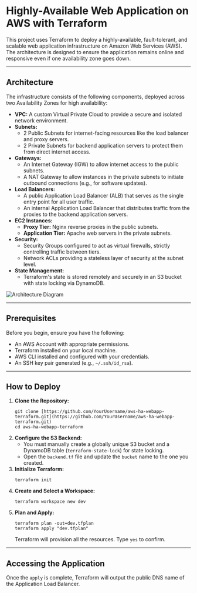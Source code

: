 # Highly-Available Web Application on AWS with Terraform

This project uses Terraform to deploy a highly-available, fault-tolerant, and scalable web application infrastructure on Amazon Web Services (AWS). The architecture is designed to ensure the application remains online and responsive even if one availability zone goes down.

---

## Architecture

The infrastructure consists of the following components, deployed across two Availability Zones for high availability:

* **VPC:** A custom Virtual Private Cloud to provide a secure and isolated network environment.
* **Subnets:**
    * 2 Public Subnets for internet-facing resources like the load balancer and proxy servers.
    * 2 Private Subnets for backend application servers to protect them from direct internet access.
* **Gateways:**
    * An Internet Gateway (IGW) to allow internet access to the public subnets.
    * A NAT Gateway to allow instances in the private subnets to initiate outbound connections (e.g., for software updates).
* **Load Balancers:**
    * A public Application Load Balancer (ALB) that serves as the single entry point for all user traffic.
    * An internal Application Load Balancer that distributes traffic from the proxies to the backend application servers.
* **EC2 Instances:**
    * **Proxy Tier:** Nginx reverse proxies in the public subnets.
    * **Application Tier:** Apache web servers in the private subnets.
* **Security:**
    * Security Groups configured to act as virtual firewalls, strictly controlling traffic between tiers.
    * Network ACLs providing a stateless layer of security at the subnet level.
* **State Management:**
    * Terraform's state is stored remotely and securely in an S3 bucket with state locking via DynamoDB.

![Architecture Diagram](diagram.jpg)

---

## Prerequisites

Before you begin, ensure you have the following:
* An AWS Account with appropriate permissions.
* Terraform installed on your local machine.
* AWS CLI installed and configured with your credentials.
* An SSH key pair generated (e.g., `~/.ssh/id_rsa`).

---

## How to Deploy

1.  **Clone the Repository:**
    ```
    git clone [https://github.com/YourUsername/aws-ha-webapp-terraform.git](https://github.com/YourUsername/aws-ha-webapp-terraform.git)
    cd aws-ha-webapp-terraform
    ```
2.  **Configure the S3 Backend:**
    * You must manually create a globally unique S3 bucket and a DynamoDB table (`terraform-state-lock`) for state locking.
    * Open the `backend.tf` file and update the `bucket` name to the one you created.
3.  **Initialize Terraform:**
    ```
    terraform init
    ```
4.  **Create and Select a Workspace:**
    ```
    terraform workspace new dev
    ```
5.  **Plan and Apply:**
    ```
    terraform plan -out=dev.tfplan
    terraform apply "dev.tfplan"
    ```
    Terraform will provision all the resources. Type `yes` to confirm.

---

## Accessing the Application

Once the `apply` is complete, Terraform will output the public DNS name of the Application Load Balancer.
